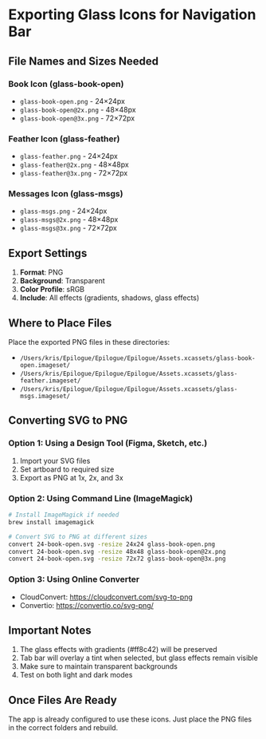 # Exporting Glass Icons for Navigation Bar

## File Names and Sizes Needed

### Book Icon (glass-book-open)
- `glass-book-open.png` - 24×24px
- `glass-book-open@2x.png` - 48×48px
- `glass-book-open@3x.png` - 72×72px

### Feather Icon (glass-feather)
- `glass-feather.png` - 24×24px
- `glass-feather@2x.png` - 48×48px
- `glass-feather@3x.png` - 72×72px

### Messages Icon (glass-msgs)
- `glass-msgs.png` - 24×24px
- `glass-msgs@2x.png` - 48×48px
- `glass-msgs@3x.png` - 72×72px

## Export Settings

1. **Format**: PNG
2. **Background**: Transparent
3. **Color Profile**: sRGB
4. **Include**: All effects (gradients, shadows, glass effects)

## Where to Place Files

Place the exported PNG files in these directories:
- `/Users/kris/Epilogue/Epilogue/Epilogue/Assets.xcassets/glass-book-open.imageset/`
- `/Users/kris/Epilogue/Epilogue/Epilogue/Assets.xcassets/glass-feather.imageset/`
- `/Users/kris/Epilogue/Epilogue/Epilogue/Assets.xcassets/glass-msgs.imageset/`

## Converting SVG to PNG

### Option 1: Using a Design Tool (Figma, Sketch, etc.)
1. Import your SVG files
2. Set artboard to required size
3. Export as PNG at 1x, 2x, and 3x

### Option 2: Using Command Line (ImageMagick)
```bash
# Install ImageMagick if needed
brew install imagemagick

# Convert SVG to PNG at different sizes
convert 24-book-open.svg -resize 24x24 glass-book-open.png
convert 24-book-open.svg -resize 48x48 glass-book-open@2x.png
convert 24-book-open.svg -resize 72x72 glass-book-open@3x.png
```

### Option 3: Using Online Converter
- CloudConvert: https://cloudconvert.com/svg-to-png
- Convertio: https://convertio.co/svg-png/

## Important Notes

1. The glass effects with gradients (#ff8c42) will be preserved
2. Tab bar will overlay a tint when selected, but glass effects remain visible
3. Make sure to maintain transparent backgrounds
4. Test on both light and dark modes

## Once Files Are Ready

The app is already configured to use these icons. Just place the PNG files in the correct folders and rebuild.